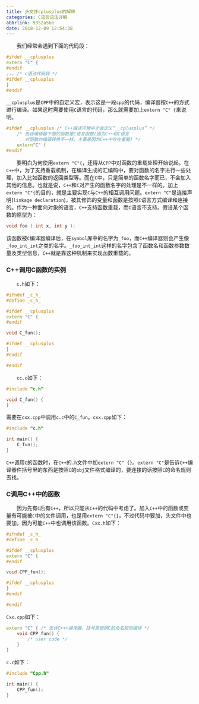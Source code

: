 ```yaml
---
title: 头文件cplusplus的解释
categories: C语言语法详解
abbrlink: 9352a5be
date: 2018-12-09 12:54:38
---
```

&emsp;&emsp;我们经常会遇到下面的代码段：

``` cpp
#ifdef __cplusplus
extern "C" {
#endif
... /* c语法代码段 */
#ifdef __cplusplus
}
#endif
```

`__cplusplus`是`CPP`中的自定义宏，表示这是一段`cpp`的代码，编译器按`C++`的方式进行编译。如果这时需要使用`C`语言的代码，那么就需要加上`extern "C" {`来说明。

``` cpp
#ifdef __cplusplus /* C++编译环境中才会定义“__cplusplus” */
    /* 告诉编译器下面的函数是C语言函数(因为C++和C语言
       对函数的编译转换不一样，主要是因为C++中存在重载) */
    extern"C" {
#endif
```

&emsp;&emsp;要明白为何使用`extern "C"{`，还得从`CPP`中对函数的重载处理开始说起。在`C++`中，为了支持重载机制，在编译生成的汇编码中，要对函数的名字进行一些处理，加入比如函数的返回类型等。而在`C`中，只是简单的函数名字而已，不会加入其他的信息。也就是说，`C++`和`C`对产生的函数名字的处理是不一样的。加上`extern "C"{`的目的，就是主要实现`C`与`C++`的相互调用问题。`extern "C"`是连接声明(`linkage declaration`)，被其修饰的变量和函数是按照`C`语言方式编译和连接的。作为一种面向对象的语言，`C++`支持函数重载，而`C`语言不支持。假设某个函数的原型为：

``` cpp
void foo ( int x, int y );
```

该函数被`C`编译器编译后，在`symbol`库中的名字为`_foo`，而`C++`编译器则会产生像`_foo_int_int`之类的名字。`_foo_int_int`这样的名字包含了函数名和函数参数数量及类型信息，`C++`就是靠这种机制来实现函数重载的。

### C++调用C函数的实例

&emsp;&emsp;`c.h`如下：

``` cpp
#ifndef _c_h_
#define _c_h_

#ifdef __cplusplus
extern "C" {
#endif

void C_fun();

#ifdef __cplusplus
}
#endif

#endif
```

&emsp;&emsp;`cc.c`如下：

``` cpp
#include "c.h"

void C_fun() {
}
```

需要在`cxx.cpp`中调用`c.c`中的`C_fun`。`cxx.cpp`如下：

``` cpp
#include "c.h"

int main() {
    C_fun();
}
```

`C++`调用`C`的函数时，在`C++`的`.h`文件中加`extern "C" {}`。`extern "C"`是告诉`C++`编译器件括号里的东西是按照`C`的`obj`文件格式编译的，要连接的话按照`C`的命名规则去找。

### C调用C++中的函数

&emsp;&emsp;因为先有`C`后有`C++`，所以只能从`C++`的代码中考虑了。加入`C++`中的函数或变量有可能被`C`中的文件调用，也是用`extern "C"{}`，不过代码中要加，头文件中也要加，因为可能`C++`中也调用该函数。`Cxx.h`如下：

``` cpp
#ifndef _c_h_
#define _c_h_

#ifdef __cplusplus
extern "C" {
#endif

void CPP_fun();

#ifdef __cplusplus
}
#endif

#endif
```

`Cxx.cpp`如下：

``` cpp
extern "C" { /* 告诉C+++编译器，括号里按照C的命名规则编译 */
    void CPP_fun() {
        /* user code */
    }
}
```

`c.c`如下：

``` cpp
#include "Cpp.h"

int main() {
    CPP_fun();
}
```
